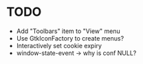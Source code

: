 TODO
==

- Add "Toolbars" item to "View" menu
- Use GtkIconFactory to create menus?
- Interactively set cookie expiry
- window-state-event -> why is conf NULL?
